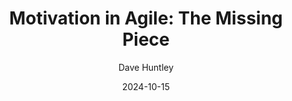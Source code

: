 ---
title: "Motivation in Agile: The Missing Piece"
date: 2024-10-15
description: "Understanding the human side of agile transformations and why motivation matters more than metrics"
author: "Dave Huntley"
featured: true
---